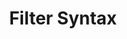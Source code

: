 ---
  id: "95"
  fieldLayoutId: "89"
  uid: "4b76c2b0-ce6d-4692-991a-da9b07079373"
  enabled: "1"
  archived: "0"
  dateCreated: "2017-10-06 05:43:52"
  dateUpdated: "2019-01-28 02:47:19"
  siteSettingsId: "95"
  slug: "filter-syntax"
  siteId: "1"
  uri: "patterns/web/entry/filter-syntax"
  enabledForSite: "1"
  sectionId: "2"
  typeId: "2"
  authorId: "1"
  postDate: "2017-10-06 05:43:00"
  expiryDate: null
  contentId: "95"
  title: "Filter Syntax"
  field_allColorsComputed: null
  field_allColorsComputedIllustration: null
  field_allColorsComputedThumbnail: null
  field_appDescription: null
  field_appDescriptionSentiment: null
  field_audio: "0"
  field_authorFaq: null
  field_bgThumbPosition: "center center"
  field_body: null
  field_captureSize: null
  field_categoriesRaw: "navigability,familiarity,optimized real estate,"
  field_categoryInPlainText: null
  field_coldThumbTransform: null
  field_colorPalette: null
  field_contributorName: null
  field_contributorUrl: null
  field_coverColor: null
  field_dominantColor: null
  field_externalContributor: "0"
  field_fetchWebsiteData: null
  field_fullName: null
  field_gfycatSource: null
  field_gif: "0"
  field_gumletUrl: null
  field_gumletUrlNoPreParse: null
  field_howHelps: "<p><strong>Familiarity, Flexible Navigation and Optimized Real Estate.</strong> </p><p>GitHub audience is usually familiar with keyboard exclusive user-interfaces like the Command Line. </p><p>By surfacing this type of filtering into the free text search fields, they allow users to build strong mental models around dome of their service concepts (like PRs and Issues). </p><p>It also increases the flexibility of the navigation and the search itself without resorting to additional user interface elements. This results in a powerful functionality with a light user interface.</p>"
  field_howWorks: "<p>When users are searching for existing Pull Requests or Issues within a GitHub repository, GitHub provides a fuzzy search bar where users can type for specific keywords. However, there's also additional syntax that can be used to filter down the searches to specific parameters. </p><p>A filters button to the left of search bar has pre-selected queries that are passed to the search bar to <strong>facilitate the process of searching specific scopes</strong>. For example if users are looking specifically for open Pull Requests assigned to them they can select the \"Your pull requests filters\" which would pass the syntax for that specific query. In this case that query looks like this: </p><pre>is:open is:pr author:author</pre><p>Of course, users can use type these queries directly into the the search bar without using the filter dropdown. For example if they want to search all the pull requests of another author with the word \"ssh\", they can do it by typing the following query:</p><pre>is:pr author:author ssh</pre>"
  field_iconColors: null
  field_iconComputedColors: null
  field_illustrationSource: null
  field_imagePathRaw: "https://s3-us-west-2.amazonaws.com/waveguideio/captures/waves/capture-github-filterSyntax.png"
  field_imageTextOcr: null
  field_depthArticleBody: null
  field_lpSentimentScore: null
  field_lpUrl: null
  field_mediaEmbed: "<figure><img src=\"{asset:2096:url||https://s3-us-west-2.amazonaws.com/waveguideio/captures/waves/capture-github-filterSyntax.png}\" alt=\"\" /></figure>"
  field_mobileId: null
  field_mobileShotSrc: null
  field_newsObject: null
  field_pageFetchJsonString: null
  field_patternSrc: "GitHub"
  field_platformRaw: "Web"
  field_qualityDescription: null
  field_rawResponse: null
  field_readingDuration: null
  field_readingDurationSeconds: null
  field_readingEaseLevel: null
  field_readingEaseScore: null
  field_references: null
  field_screenshotColors: null
  field_screenshotComputedColors: null
  field_sourceFromArchive: null
  field_strategyDescription: null
  field_thumbColors: null
  field_thumbVideoUrl: ""
  field_webDescription: null
  field_webTitle: null
  field_what: "<p>This is a solution found in GitHub that mixes fuzzy search with free text syntax for filtering/search. This solution is used in some of GitHub's contextual interfaces, mainly search functionality for issues and pull requests. </p>"
  root: null
  lft: null
  rgt: null
  level: null
  structureId: null
  layout: layouts/post.njk
---